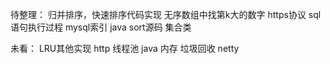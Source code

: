 待整理：
归并排序，快速排序代码实现
无序数组中找第k大的数字
https协议
sql语句执行过程
mysql索引
java sort源码
集合类

未看：
LRU其他实现
http
线程池
java 内存 垃圾回收
netty


